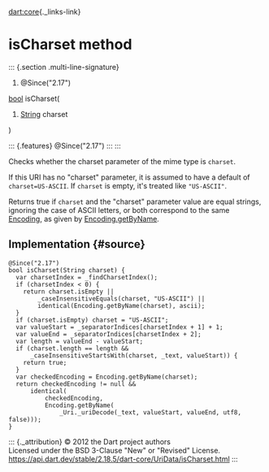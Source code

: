[dart:core](../../dart-core/dart-core-library){._links-link}

isCharset method
================

::: {.section .multi-line-signature}
<div>

1.  \@Since(\"2.17\")

</div>

[bool](../bool-class) isCharset(

1.  [String](../string-class) charset

)

::: {.features}
\@Since(\"2.17\")
:::
:::

Checks whether the charset parameter of the mime type is `charset`.

If this URI has no \"charset\" parameter, it is assumed to have a
default of `charset=US-ASCII`. If `charset` is empty, it\'s treated like
`"US-ASCII"`.

Returns true if `charset` and the \"charset\" parameter value are equal
strings, ignoring the case of ASCII letters, or both correspond to the
same [Encoding](../../dart-convert/encoding-class), as given by
[Encoding.getByName](../../dart-convert/encoding/getbyname).

Implementation {#source}
--------------

``` {.language-dart data-language="dart"}
@Since("2.17")
bool isCharset(String charset) {
  var charsetIndex = _findCharsetIndex();
  if (charsetIndex < 0) {
    return charset.isEmpty ||
        _caseInsensitiveEquals(charset, "US-ASCII") ||
        identical(Encoding.getByName(charset), ascii);
  }
  if (charset.isEmpty) charset = "US-ASCII";
  var valueStart = _separatorIndices[charsetIndex + 1] + 1;
  var valueEnd = _separatorIndices[charsetIndex + 2];
  var length = valueEnd - valueStart;
  if (charset.length == length &&
      _caseInsensitiveStartsWith(charset, _text, valueStart)) {
    return true;
  }
  var checkedEncoding = Encoding.getByName(charset);
  return checkedEncoding != null &&
      identical(
          checkedEncoding,
          Encoding.getByName(
              _Uri._uriDecode(_text, valueStart, valueEnd, utf8, false)));
}
```

::: {._attribution}
© 2012 the Dart project authors\
Licensed under the BSD 3-Clause \"New\" or \"Revised\" License.\
<https://api.dart.dev/stable/2.18.5/dart-core/UriData/isCharset.html>
:::
